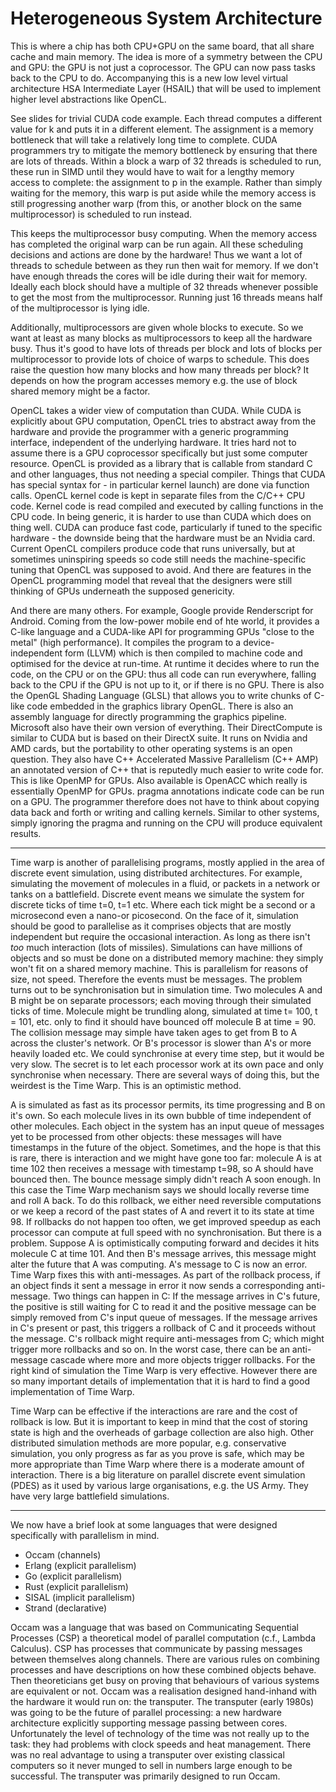# Heterogeneous System Architecture

This is where a chip has both CPU+GPU on the same board, that all share cache
and main memory. The idea is more of a symmetry between the CPU and GPU: the GPU
is not just a coprocessor. The GPU can now pass tasks back to the CPU to do.
Accompanying this is a new low level virtual architecture HSA Intermediate Layer
(HSAIL) that will be used to implement higher level abstractions like OpenCL.

See slides for trivial CUDA code example. Each thread computes a different value
for k and puts it in a different element. The assignment is a memory bottleneck
that will take a relatively long time to complete. CUDA programmers try to
mitigate the memory bottleneck by ensuring that there are lots of threads.
Within a block a warp of 32 threads is scheduled to run, these run in SIMD until
they would have to wait for a lengthy memory access to complete: the assignment
to p in the example. Rather than simply waiting for the memory, this warp is put
aside while the memory access is still progressing another warp (from this, or
another block on the same multiprocessor) is scheduled to run instead.

This keeps the multiprocessor busy computing. When the memory access has
completed the original warp can be run again. All these scheduling decisions and
actions are done by the hardware! Thus we want a lot of threads to schedule
between as they run then wait for memory. If we don't have enough threads the
cores will be idle during their wait for memory. Ideally each block should have
a multiple of 32 threads whenever possible to get the most from the
multiprocessor. Running just 16 threads means half of the multiprocessor is
lying idle.

Additionally, multiprocessors are given whole blocks to execute. So we want at
least as many blocks as multiprocessors to keep all the hardware busy. Thus it's
good to have lots of threads per block and lots of blocks per multiprocessor to
provide lots of choice of warps to schedule. This does raise the question how
many blocks and how many threads per block? It depends on how the program
accesses memory e.g. the use of block shared memory might be a factor.

OpenCL takes a wider view of computation than CUDA. While CUDA is explicitly
about GPU computation, OpenCL tries to abstract away from the hardware and
provide the programmer with a generic programming interface, independent of the
underlying hardware. It tries hard not to assume there is a GPU coprocessor
specifically but just some computer resource. OpenCL is provided as a library
that is callable from standard C and other languages, thus not needing a special
compiler. Things that CUDA has special syntax for - in particular kernel launch)
are done via function calls. OpenCL kernel code is kept in separate files from
the C/C++ CPU code. Kernel code is read compiled and executed by calling
functions in the CPU code. In being generic, it is harder to use than CUDA which
does on thing well. CUDA can produce fast code, particularly if tuned to the
specific hardware - the downside being that the hardware must be an Nvidia card.
Current OpenCL compilers produce code that runs universally, but at sometimes
uninspiring speeds so code still needs the machine-specific tuning that OpenCL
was supposed to avoid. And there are features in the OpenCL programming model
that reveal that the designers were still thinking of GPUs underneath the
supposed genericity. 

And there are many others. For example, Google provide Renderscript for Android.
Coming from the low-power mobile end of hte world, it provides a C-like language
and a CUDA-like API for programming GPUs "close to the metal" (high
performance). It compiles the program to a device-independent form (LLVM) which
is then compiled to machine code and optimised for the device at run-time. At
runtime it  decides where to run the code, on the CPU or on the GPU: thus all
code can run everywhere, falling back to the CPU if the GPU is not up to it, or
if there is no GPU. There is also the OpenGL Shading Language (GLSL) that allows
you to write chunks of C-like code embedded in the graphics library OpenGL.
There is also an assembly language for directly programming the graphics
pipeline. Microsoft also have their own version of everything. Their
DirectCompute is similar to CUDA but is based on their DirectX suite. It runs on
Nvidia and AMD cards, but the portability to other operating systems is an open
question. They also have C++ Accelerated Massive Parallelism (C++ AMP) an
annotated version of C++ that is reputedly much easier to write code for. This
is like OpenMP for GPUs. Also available is OpenACC which really is essentially
OpenMP for GPUs. pragma annotations indicate code can be run on a GPU. The
programmer therefore does not have to think about copying data back and forth or
writing and calling kernels. Similar to other systems, simply ignoring the
pragma and running on the CPU will produce equivalent results.

---

Time warp is another of parallelising programs, mostly applied in the area of
discrete event simulation, using distributed architectures. For example,
simulating the movement of molecules in a fluid, or packets in a network or
tanks on a battlefield. Discrete event means we simulate the system for discrete
ticks of time t=0, t=1 etc. Where each tick might be a second or a microsecond
even a nano-or picosecond. On the face of it, simulation should be good to
parallelise as it comprises objects that are mostly independent but require the
occasional interaction. As long as there isn't _too_ much interaction (lots of
missiles). Simulations can have millions of objects and so must be done on a
distributed memory machine: they simply won't fit on a shared memory machine.
This is parallelism for reasons of size, not speed. Therefore the events must be
messages. The problem turns out to be synchronisation but in simulation time.
Two molecules A and B might be on separate processors; each moving through their
simulated ticks of time. Molecule might be trundling along, simulated at time t=
100, t = 101, etc. only to find it should have bounced off molecule B at time =
90. The collision message may simple have taken ages to get from B to A across
the cluster's network. Or B's processor is slower than A's or more heavily
loaded etc. We could synchronise at every time step, but it would be very slow.
The secret is to let each processor work at its own pace and only synchronise
when necessary. There are several ways of doing this, but the weirdest is the
Time Warp. This is an optimistic method.

A is simulated as fast as its processor permits, its time progressing and B on
it's own. So each molecule lives in its own bubble of time independent of other
molecules. Each object in the system has an input queue of messages yet to be
processed from other objects: these messages will have timestamps in the future
of the object. Sometimes, and the hope is that this is rare, there is
interaction and we might have gone too far: molecule A is at time 102 then
receives a message with timestamp t=98, so A should have bounced then. The
bounce message simply didn't reach A soon enough. In this case the Time Warp
mechanism says we should locally reverse time and roll A back. To do this
rollback, we either need reversible computations or we keep a record of the past
states of A and revert it to its state at time 98. If rollbacks do not happen
too often, we get improved speedup as each processor can compute at full speed
with no synchronisation. But there is a problem. Suppose A is optimistically
computing forward and decides it hits molecule C at time 101. And then B's
message arrives, this message might alter the future that A was computing. A's
message to C is now an error. Time Warp fixes this with anti-messages. As part
of the rollback process, if an object finds it sent a message in error it now
sends a corresponding anti-message. Two things can happen in C: If the message
arrives in C's future, the positive is still waiting for C to read it and the
positive message can be simply removed from C's input queue of messages. If the
message arrives in C's present or past, this triggers a rollback of C and it
proceeds without the message. C's rollback might require anti-messages from C;
which might trigger more rollbacks and so on. In the worst case, there can be an
anti-message cascade where more and more objects trigger rollbacks. For the
right kind of simulation the Time Warp is very effective. However there are so
many important details of implementation that it is hard to find a good
implementation of Time Warp.

Time Warp can be effective if the interactions are rare and the cost of rollback
is low. But it is important to keep in mind that the cost of storing state is
high and the overheads of garbage collection are also high. Other distributed
simulation methods are more popular, e.g. conservative simulation, you only
progress as far as you prove is safe, which may be more appropriate than Time
Warp where there is a moderate amount of interaction. There is a big literature
on parallel discrete event simulation (PDES) as it used by various large
organisations, e.g. the US Army. They have very large battlefield simulations. 

---

We now have a brief look at some languages that were designed specifically with
parallelism in mind. 

- Occam (channels)
- Erlang (explicit parallelism)
- Go (explicit parallelism)
- Rust (explicit parallelism)
- SISAL (implicit parallelism)
- Strand (declarative) 

Occam was a language that was based on Communicating Sequential Processes (CSP)
a theoretical model of parallel computation (c.f., Lambda Calculus). CSP has
processes that communicate by passing messages between themselves along
channels. There are various rules on combining processes and have descriptions
on how these combined objects behave. Then theoreticians get busy on proving that
behaviours of various systems are equivalent or not. Occam was a realisation
designed hand-inhand with the hardware it would run on: the transputer. The
transputer (early 1980s) was going to be the future of parallel processing: a
new hardware architecture explicitly supporting message passing between cores.
Unfortunately the  level of technology of the time was not really up to the
task: they had problems with clock speeds and heat management. There was no real
advantage to using a transputer over existing classical computers so it never
munged to sell in numbers large enough to be successful. The transputer was
primarily designed to run Occam.
